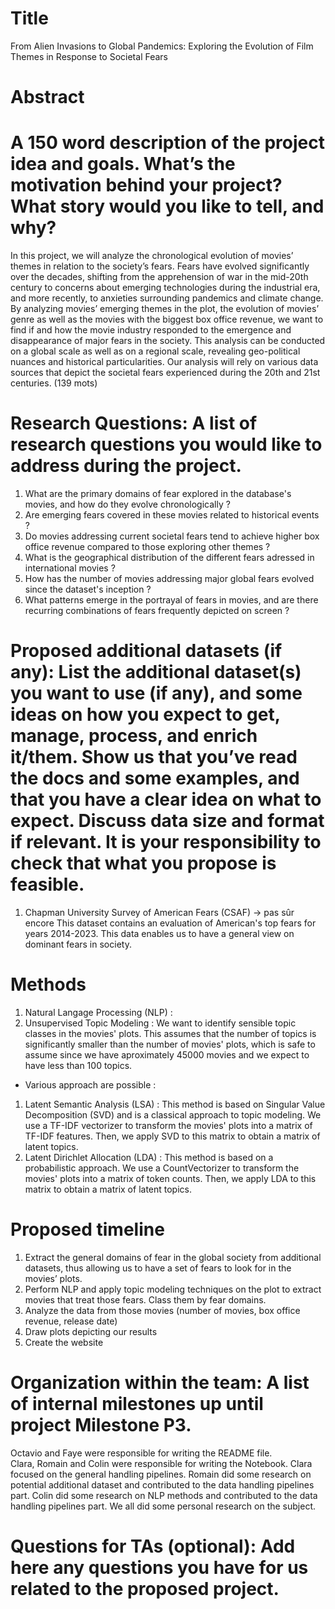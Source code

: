 # Title 
From Alien Invasions to Global Pandemics: Exploring the Evolution of Film Themes in Response to Societal Fears  

# Abstract 
# A 150 word description of the project idea and goals. What’s the motivation behind your project? What story would you like to tell, and why? 
In this project, we will analyze the chronological evolution of movies’ themes in relation to the society’s fears. Fears have evolved significantly over the decades, shifting from the apprehension of war in the mid-20th century to concerns about emerging technologies during the industrial era, and more recently, to anxieties surrounding pandemics and climate change. By analyzing movies’ emerging themes in the plot, the evolution of movies’ genre as well as the movies with the biggest box office revenue, we want to find if and how the movie industry responded to the emergence and disappearance of major fears in the society. This analysis can be conducted on a global scale as well as on a regional scale, revealing geo-political nuances and historical particularities.  Our analysis will rely on various data sources that depict the societal fears experienced during the 20th and 21st centuries. (139 mots)  

# Research Questions: A list of research questions you would like to address during the project. 
1. What are the primary domains of fear explored in the database's movies, and how do they evolve chronologically ? 
2. Are emerging fears covered in these movies related to historical events ? 
3. Do movies addressing current societal fears tend to achieve higher box office revenue compared to those exploring other themes ? 
4. What is the geographical distribution of the different fears adressed in international movies ? 
5. How has the number of movies addressing major global fears evolved since the dataset's inception ? 
6. What patterns emerge in the portrayal of fears in movies, and are there recurring combinations of fears frequently depicted on screen ?  

# Proposed additional datasets (if any): List the additional dataset(s) you want to use (if any), and some ideas on how you expect to get, manage, process, and enrich it/them. Show us that you’ve read the docs and some examples, and that you have a clear idea on what to expect. Discuss data size and format if relevant. It is your responsibility to check that what you propose is feasible. 
1. Chapman University Survey of American Fears (CSAF) -> pas sûr encore 
This dataset contains an evaluation of American's top fears for years 2014-2023. This data enables us to have a general view on dominant fears in society.   

# Methods 
1. Natural Langage Processing (NLP) : 
2. Unsupervised Topic Modeling : We want to identify sensible topic classes in the movies' plots. This assumes that the number of topics is significantly smaller than the number of movies' plots, which is safe to assume since we have aproximately 45000 movies and we expect to have less than 100 topics. 
- Various approach are possible : 
1. Latent Semantic Analysis (LSA) : This method is based on Singular Value Decomposition (SVD) and is a classical approach to topic modeling. We use a TF-IDF vectorizer to transform the movies' plots into a matrix of TF-IDF features. Then, we apply SVD to this matrix to obtain a matrix of latent topics.
2. Latent Dirichlet Allocation (LDA) : This method is based on a probabilistic approach. We use a CountVectorizer to transform the movies' plots into a matrix of token counts. Then, we apply LDA to this matrix to obtain a matrix of latent topics.

# Proposed timeline 
1. Extract the general domains of fear in the global society from additional datasets, thus allowing us to have a set of fears to look for in the movies’ plots.
2. Perform NLP and apply topic modeling techniques on the plot to extract movies that treat those fears. Class them by fear domains. 
3. Analyze the data from those movies (number of movies, box office revenue, release date) 
4. Draw plots depicting our results 
5. Create the website  

# Organization within the team: A list of internal milestones up until project Milestone P3. 
Octavio and Faye were responsible for writing the README file.  
Clara, Romain and Colin were responsible for writing the Notebook. Clara focused on the general handling pipelines. Romain did some research on potential additional dataset and contributed to the data handling pipelines part. Colin did some research on NLP methods and contributed to the data handling pipelines part. 
We all did some personal research on the subject.  

# Questions for TAs (optional): Add here any questions you have for us related to the proposed project.
